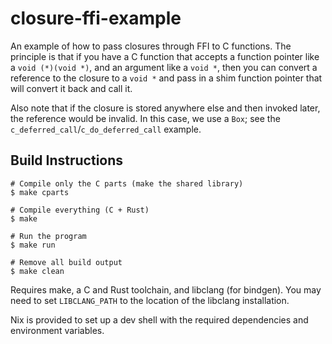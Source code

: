 # closure-ffi-example

An example of how to pass closures through FFI to C functions. The principle is
that if you have a C function that accepts a function pointer like a `void
(*)(void *)`, and an argument like a `void *`, then you can convert a reference
to the closure to a `void *` and pass in a shim function pointer that will
convert it back and call it.

Also note that if the closure is stored anywhere else and then invoked later,
the reference would be invalid. In this case, we use a `Box`; see the
`c_deferred_call`/`c_do_deferred_call` example.

## Build Instructions

```
# Compile only the C parts (make the shared library)
$ make cparts

# Compile everything (C + Rust)
$ make

# Run the program
$ make run

# Remove all build output
$ make clean
```

Requires make, a C and Rust toolchain, and libclang (for bindgen). You may need
to set `LIBCLANG_PATH` to the location of the libclang installation.

Nix is provided to set up a dev shell with the required dependencies and
environment variables.

